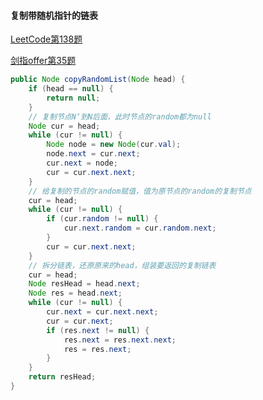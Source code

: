 #### 复制带随机指针的链表

[LeetCode第138题](https://leetcode-cn.com/problems/copy-list-with-random-pointer/)

[剑指offer第35题](https://leetcode-cn.com/problems/fu-za-lian-biao-de-fu-zhi-lcof/)

```java
public Node copyRandomList(Node head) {
    if (head == null) {
        return null;
    }
    // 复制节点N‘到N后面，此时节点的random都为null
    Node cur = head;
    while (cur != null) {
        Node node = new Node(cur.val);
        node.next = cur.next;
        cur.next = node;
        cur = cur.next.next;
    }
    // 给复制的节点的random赋值，值为原节点的random的复制节点
    cur = head;
    while (cur != null) {
        if (cur.random != null) {
            cur.next.random = cur.random.next;
        }
        cur = cur.next.next;
    }
    // 拆分链表，还原原来的head，组装要返回的复制链表
    cur = head;
    Node resHead = head.next;
    Node res = head.next;
    while (cur != null) {
        cur.next = cur.next.next;
        cur = cur.next;
        if (res.next != null) {
            res.next = res.next.next;
            res = res.next;
        }
    }
    return resHead;
}
```
